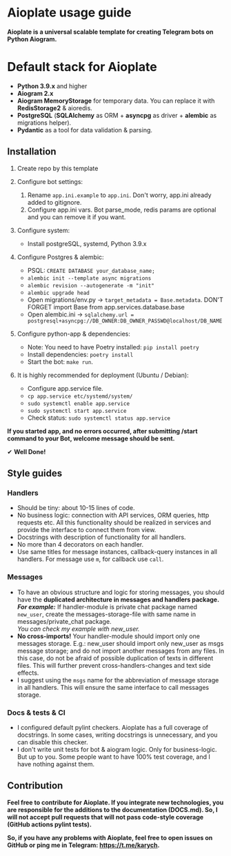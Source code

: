 # Aioplate usage guide

**Aioplate is a universal scalable template for creating Telegram bots on Python Aiogram.**

# Default stack for Aioplate

- **Python 3.9.x** and higher
- **Aiogram 2.x**
- **Aiogram MemoryStorage** for temporary data. You can replace it with **RedisStorage2** & aioredis.
- **PostgreSQL** (**SQLAlchemy** as ORM + **asyncpg** as driver + **alembic** as migrations helper).
- **Pydantic** as a tool for data validation & parsing.

## Installation

1) Create repo by this template
2) Configure bot settings:
    1) Rename `app.ini.example` to `app.ini`. Don't worry, app.ini already added to gitignore.
    2) Configure app.ini vars. Bot parse_mode, redis params are optional and you can remove it if you want.
3) Configure system:
    - Install postgreSQL, systemd, Python 3.9.x

4) Configure Postgres & alembic:
    - PSQL: `CREATE DATABASE your_database_name;`
    - `alembic init --template async migrations`
    - `alembic revision --autogenerate -m "init"`
    - `alembic upgrade head`
    - Open migrations/env.py -> `target_metadata = Base.metadata`. DON'T FORGET import Base from
      app.services.database.base
    - Open alembic.ini -> `sqlalchemy.url = postgresql+asyncpg://DB_OWNER:DB_OWNER_PASSWD@localhost/DB_NAME`

5) Configure python-app & dependencies:
    - Note: You need to have Poetry installed: `pip install poetry`
    - Install dependencies: `poetry install`
    - Start the bot: `make run`.

6) It is highly recommended for deployment (Ubuntu / Debian):
    - Configure app.service file.
    - `cp app.service etc/systemd/system/`
    - `sudo systemctl enable app.service`
    - `sudo systemctl start app.service`
    - Check status: `sudo systemctl status app.service`

**If you started app, and no errors occurred, after submitting /start command to your Bot, welcome message
should be sent.**

✔ **Well Done!**

## Style guides

### Handlers

- Should be tiny: about 10-15 lines of code.
- No business logic: connection with API services, ORM queries, http requests etc.
  All this functionality should be realized in services and provide the interface to connect them from view.
- Docstrings with description of functionality for all handlers.
- No more than 4 decorators on each handler.
- Use same titles for message instances, callback-query instances in all handlers. For message use `m`, for callback use `call`.

### Messages

- To have an obvious structure and logic for storing messages,
  you should have the **duplicated architecture in messages and handlers package.**
  **_For example:_** If handler-module is private chat package named `new_user`,
  create the messages-storage-file with same name in messages/private_chat package.   
  *You can check my example with new_user.*
- **No cross-imports!** Your handler-module should import only one messages storage. E.g.: new_user should import
  only new_user as msgs message storage; and do not import another messages from any files.
  In this case, do not be afraid of possible duplication of texts in different files. This will further prevent
  cross-handlers-changes and text side effects.
- I suggest using the `msgs` name for the abbreviation of message storage in all handlers. This will ensure the same
  interface to call messages storage.

### Docs & tests & CI

- I configured default pylint checkers. Aioplate has a full coverage of docstrings.
  In some cases, writing docstrings is unnecessary, and you can disable this checker.
- I don't write unit tests for bot & aiogram logic. Only for business-logic.
  But up to you. Some people want to have 100% test coverage, and I have nothing against them.

## Contribution

**Feel free to contribute for Aioplate. If you integrate new technologies, you are responsible for the
additions to the documentation (DOCS.md). So, I will not accept pull requests that will not pass code-style
coverage (GitHub actions pylint tests).**

**So, if you have any problems with Aioplate, feel free to open issues on GitHub or ping me in Telegram:
https://t.me/karych.**
